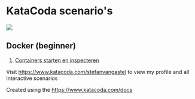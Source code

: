 # KataCoda scenario's

[![](http://shields.katacoda.com/katacoda/stefanvangastel/count.svg)](https://www.katacoda.com/stefanvangastel "Get your profile on Katacoda.com")

## Docker (beginner)

1. [Containers starten en inspecteren](https://www.katacoda.com/stefanvangastel/scenarios/01_containers_starten_en_inspecteren)


Visit https://www.katacoda.com/stefanvangastel to view my profile and all interactive scenarios

Created using the https://www.katacoda.com/docs
